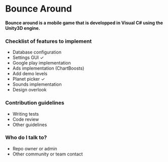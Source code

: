 # Bounce Around #

**Bounce around is a mobile game that is developped in Visual C# using the Unity3D engine.**

### Checklist of features to implement ###

* Database configuration
* Settings GUI  ✓
* Google play implementation
* Ads implementation (ChartBoosts)
* Add demo levels
* Planet picker  ✓
* Sounds implementation
* Design overlook

### Contribution guidelines ###

* Writing tests
* Code review
* Other guidelines

### Who do I talk to? ###

* Repo owner or admin
* Other community or team contact
